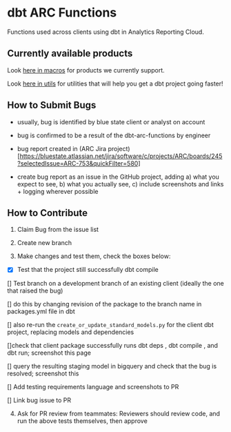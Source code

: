 # dbt ARC Functions

Functions used across clients using dbt in Analytics Reporting Cloud.

## Currently available products

Look [here in macros](https://github.com/bsd/dbt-arc-functions/tree/main/macros) for products we currently support.

Look [here in utils](https://github.com/bsd/dbt-arc-functions/tree/main/utils) for utilities that will help you get a dbt project going faster!

## How to Submit Bugs

* usually, bug is identified by blue state client or analyst on account

* bug is confirmed to be a result of the dbt-arc-functions by engineer

* bug report created in (ARC Jira project)[https://bluestate.atlassian.net/jira/software/c/projects/ARC/boards/245?selectedIssue=ARC-753&quickFilter=580]

* create bug report as an issue in the GitHub project, adding a) what you expect to see, b) what you actually see, c) include screenshots and links + logging wherever possible


## How to Contribute

1. Claim Bug from the issue list

2. Create new branch

3. Make changes and test them, check the boxes below:

-[x] Test that the project still successfully dbt compile 

[] Test branch on a development branch of an existing client (ideally the one that raised the bug)

[] do this by changing revision of the package to the branch name in packages.yml file in dbt

[] also re-run the `create_or_update_standard_models.py` for the client dbt project, replacing models and dependencies

[]check that client package successfully runs dbt deps , dbt compile , and dbt run; screenshot this page

[] query the resulting staging model in bigquery and check that the bug is resolved; screenshot this

[] Add testing requirements language and screenshots to PR

[] Link bug issue to PR

4. Ask for PR review from teammates: Reviewers should review code, and run the above tests themselves, then approve
